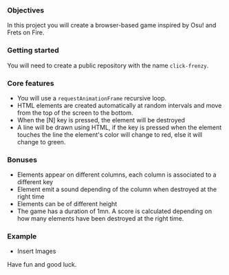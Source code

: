### Objectives
In this project you will create a browser-based game inspired by Osu! and Frets on Fire.

### Getting started
You will need to create a public repository with the name `click-frenzy`.

### Core features
- You will use a `requestAnimationFrame` recursive loop.
- HTML elements are created automatically at random intervals and move from the top of the screen to the bottom.
- When the [N] key is pressed, the element will be destroyed
- A line will be drawn using HTML, if the key is pressed when the element touches the line the element's color will change to red, else it will change to green.

### Bonuses
- Elements appear on different columns, each column is associated to a different key
- Element emit a sound depending of the column when destroyed at the right time
- Elements can be of different height
- The game has a duration of 1mn. A score is calculated depending on how many elements have been destroyed at the right time.

### Example
- Insert Images

Have fun and good luck.
